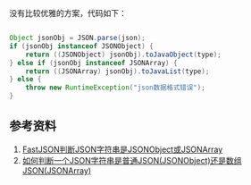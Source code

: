 没有比较优雅的方案，代码如下：

~~~ java

Object jsonObj = JSON.parse(json);
if (jsonObj instanceof JSONObject) {
    return ((JSONObject) jsonObj).toJavaObject(type);
} else if (jsonObj instanceof JSONArray) {
    return ((JSONArray) jsonObj).toJavaList(type);
} else {
    throw new RuntimeException("json数据格式错误");
}

~~~

## 参考资料

1. [FastJSON判断JSON字符串是JSONObject或JSONArray](https://blog.csdn.net/wtopps/article/details/83900858)
2. [如何判断一个JSON字符串是普通JSON(JSONObject)还是数组JSON(JSONArray)](https://github.com/alibaba/fastjson/issues/1107)